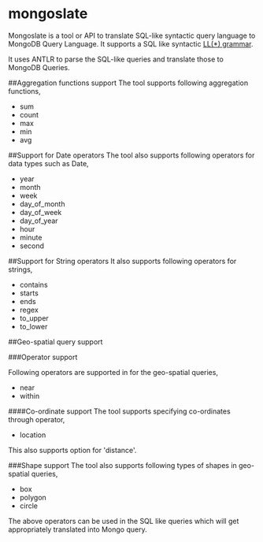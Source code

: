 # mongoslate
Mongoslate is a tool or API to translate SQL-like syntactic query language to MongoDB Query Language. It supports a SQL like syntactic [LL(*) grammar](https://github.com/atuldambalkar/mongoslate/tree/master/src/main/antlr3/com/entrib/mongoslate).

It uses ANTLR to parse the SQL-like queries and translate those to MongoDB Queries.

##Aggregation functions support
The tool supports following aggregation functions,
- sum
- count
- max
- min
- avg

##Support for Date operators
The tool also supports following operators for data types such as Date,
- year
- month
- week
- day_of_month
- day_of_week
- day_of_year
- hour
- minute
- second

##Support for String operators
It also supports following operators for strings,
- contains
- starts
- ends
- regex
- to_upper
- to_lower
  
##Geo-spatial query support

###Operator support

Following operators are supported in for the geo-spatial queries,
- near
- within

####Co-ordinate support
The tool supports specifying co-ordinates through operator,
- location

This also supports option for 'distance'.

###Shape support
The tool also supports following types of shapes in geo-spatial queries,
- box
- polygon
- circle

The above operators can be used in the SQL like queries which will get appropriately translated into Mongo query.
